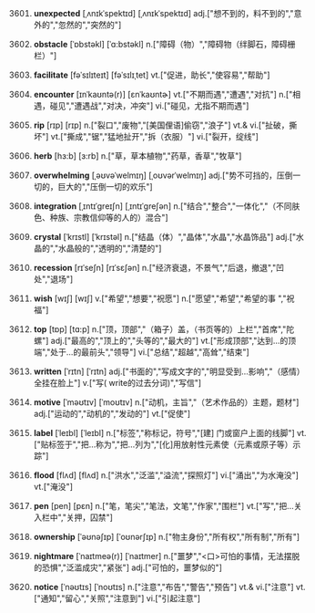 3601. **unexpected**
[ˌʌnɪkˈspektɪd]  [ˌʌnɪkˈspektɪd]
adj.["想不到的，料不到的","意外的","忽然的","突然的"]  

3602. **obstacle**
[ˈɒbstəkl]  [ˈɑ:bstəkl]
n.["障碍（物）","障碍物（绊脚石，障碍栅栏）"]  

3603. **facilitate**
[fəˈsɪlɪteɪt]  [fəˈsɪlɪˌtet]
vt.["促进，助长","使容易","帮助"]  

3604. **encounter**
[ɪnˈkaʊntə(r)]  [ɛnˈkaʊntɚ]
vt.["不期而遇","遭遇","对抗"]  n.["相遇，碰见","遭遇战","对决，冲突"]  vi.["碰见，尤指不期而遇"]  

3605. **rip**
[rɪp]  [rɪp]
n.["裂口","废物","[美国俚语]偷窃","浪子"]  vt.& vi.["扯破，撕坏"]  vt.["撕成","锯","猛地扯开","拆（衣服）"]  vi.["裂开，绽线"]  

3606. **herb**
[hɜ:b]  [ɜ:rb]
n.["草，草本植物","药草，香草","牧草"]  

3607. **overwhelming**
[ˌəʊvəˈwelmɪŋ]  [ˌoʊvərˈwelmɪŋ]
adj.["势不可挡的，压倒一切的，巨大的","压倒一切的欢乐"]  

3608. **integration**
[ˌɪntɪˈgreɪʃn]  [ˌɪntɪˈɡreʃən]
n.["结合","整合","一体化","（不同肤色、种族、宗教信仰等的人的）混合"]  

3609. **crystal**
[ˈkrɪstl]  [ˈkrɪstəl]
n.["结晶（体）","晶体","水晶","水晶饰品"]  adj.["水晶的","水晶般的","透明的","清楚的"]  

3610. **recession**
[rɪˈseʃn]  [rɪˈsɛʃən]
n.["经济衰退，不景气","后退，撤退","凹处","退场"]  

3611. **wish**
[wɪʃ]  [wɪʃ]
v.["希望","想要","祝愿"]  n.["愿望","希望","希望的事 ","祝福"]  

3612. **top**
[tɒp]  [tɑ:p]
n.["顶，顶部","（箱子）盖，（书页等的）上栏","首席","陀螺"]  adj.["最高的","顶上的","头等的","最大的"]  vt.["形成顶部","达到…的顶端","处于…的最前头","领导"]  vi.["总结","超越","高耸","结束"]  

3613. **written**
[ˈrɪtn]  [ˈrɪtn]
adj.["书面的","写成文字的","明显受到…影响","（感情）全挂在脸上"]  v.["写( write的过去分词)","写信"]  

3614. **motive**
[ˈməʊtɪv]  [ˈmoʊtɪv]
n.["动机，主旨","（艺术作品的）主题，题材"]  adj.["运动的","动机的","发动的"]  vt.["促使"]  

3615. **label**
[ˈleɪbl]  [ˈleɪbl]
n.["标签","称标记，符号","[建] 门或窗户上面的线脚"]  vt.["贴标签于","把…称为","把…列为","[化]用放射性元素使（元素或原子等）示踪"]  

3616. **flood**
[flʌd]  [flʌd]
n.["洪水","泛滥","溢流","探照灯"]  vi.["涌出","为水淹没"]  vt.["淹没"]  

3617. **pen**
[pen]  [pɛn]
n.["笔，笔尖","笔法，文笔","作家","围栏"]  vt.["写","把…关入栏中","关押，囚禁"]  

3618. **ownership**
[ˈəʊnəʃɪp]  [ˈoʊnərʃɪp]
n.["物主身份","所有权","所有制","所有"]  

3619. **nightmare**
[ˈnaɪtmeə(r)]  [ˈnaɪtmer]
n.["噩梦","<口>可怕的事情，无法摆脱的恐惧","泛滥成灾","紧张"]  adj.["可怕的，噩梦似的"]  

3620. **notice**
[ˈnəʊtɪs]  [ˈnoʊtɪs]
n.["注意","布告","警告","预告"]  vt.& vi.["注意"]  vt.["通知","留心","关照","注意到"]  vi.["引起注意"]  

